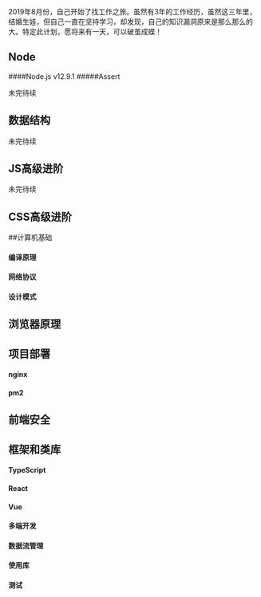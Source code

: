 2019年8月份，自己开始了找工作之旅。虽然有3年的工作经历，虽然这三年里，结婚生娃，但自己一直在坚持学习，却发现，自己的知识漏洞原来是那么那么的大。特定此计划，愿将来有一天，可以破茧成蝶！



## Node

####Node.js v12.9.1
#####Assert

未完待续



## 数据结构

未完待续





## JS高级进阶

未完待续



## CSS高级进阶





##计算机基础

#### 编译原理

#### 网络协议

#### 设计模式



## 浏览器原理





## 项目部署

#### nginx

#### pm2



## 前端安全





## 框架和类库

#### TypeScript

#### React

#### Vue

#### 多端开发

#### 数据流管理

#### 使用库

#### 测试











